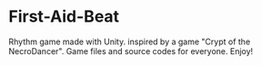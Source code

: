 # First-Aid-Beat
Rhythm game made with Unity. inspired by a game "Crypt of the NecroDancer".
Game files and source codes for everyone. Enjoy!

